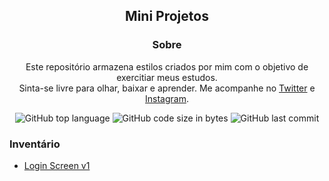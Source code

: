 <div align="center">
 
  <h2>Mini Projetos</h2>
  
</div>

<div align="center">
 
### Sobre
Este repositório armazena estilos criados por mim com o objetivo de exercitiar meus estudos.\
Sinta-se livre para olhar, baixar e aprender. Me acompanhe no [Twitter](https://twitter.com/trakkj) e [Instagram](https://instagram.com/trakkj).
 
 ![GitHub top language](https://img.shields.io/github/languages/top/jamesleme/miniprojetos?color=7C4DFF&label=CSS&logo=CSS3&style=flat-square)
 ![GitHub code size in bytes](https://img.shields.io/github/languages/code-size/jamesleme/miniprojetos?color=7C4DFF&style=flat-square)
 ![GitHub last commit](https://img.shields.io/github/last-commit/jamesleme/miniprojetos?color=7C4DFF&style=flat-square)

 </div>

### Inventário
- [Login Screen v1](https://jamesleme.github.io/miniprojetos/login-screen-v1)
 
